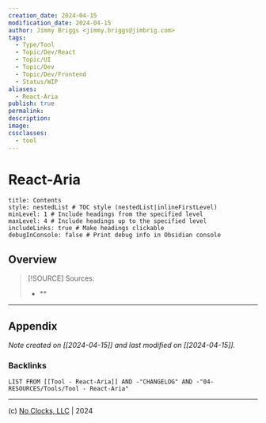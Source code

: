 ```yaml
---
creation_date: 2024-04-15
modification_date: 2024-04-15
author: Jimmy Briggs <jimmy.briggs@jimbrig.com>
tags:
  - Type/Tool
  - Topic/Dev/React
  - Topic/UI
  - Topic/Dev
  - Topic/Dev/Frontend
  - Status/WIP
aliases:
  - React-Aria
publish: true
permalink:
description:
image:
cssclasses:
  - tool
---
```



# React-Aria

```table-of-contents
title: Contents 
style: nestedList # TOC style (nestedList|inlineFirstLevel)
minLevel: 1 # Include headings from the specified level
maxLevel: 4 # Include headings up to the specified level
includeLinks: true # Make headings clickable
debugInConsole: false # Print debug info in Obsidian console
```

## Overview

> [!SOURCE] Sources:
> - **

***

## Appendix

*Note created on [[2024-04-15]] and last modified on [[2024-04-15]].*

### Backlinks

```dataview
LIST FROM [[Tool - React-Aria]] AND -"CHANGELOG" AND -"04-RESOURCES/Tools/Tool - React-Aria"
```

***

(c) [No Clocks, LLC](https://github.com/noclocks) | 2024